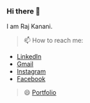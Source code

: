 ### Hi there 👋

<!--
**RajKanani1206** is a ✨ _special_ ✨ repository because its `README.md` (this file) appears on your GitHub profile.

Here are some ideas to get you started:
-->
I am Raj Kanani.

> 📫 How to reach me: 
- [LinkedIn](https://www.linkedin.com/in/rajkanani)
- [Gmail](mailto:rajkanani1206@gmail.com)
- [Instagram](https://www.instagram.com/xii_vi/)
- [Facebook](https://www.facebook.com/Raj.Kanani.in/)
> 😄 [Portfolio](https://rajkanani1206.github.io/portfolio/)
